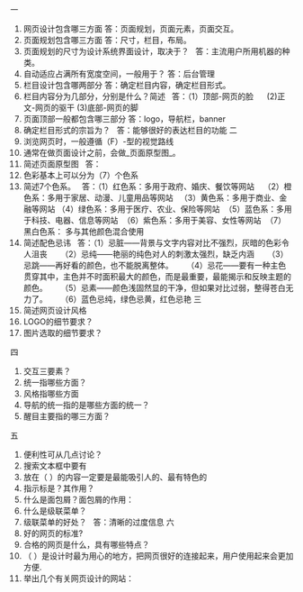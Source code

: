 一
1. 网页设计包含哪三方面
   答：页面规划，页面元素，页面交互。
2. 页面规划包含哪三方面
   答：尺寸，栏目，布局。
3. 页面规划的尺寸为设计系统界面设计，取决于？
   答：主流用户所用机器的种类。
4. 自动适应占满所有宽度空间，一般用于？
   答：后台管理
5. 栏目设计包含哪两部分
   答：确定栏目内容，确定栏目形式。  
6. 栏目内容分为几部分，分别是什么？简述
   答：（1）顶部-网页的脸
      (2)正文-网页的驱干
      (3)底部-网页的脚
7. 页面顶部一般都包含哪三部分
   答：logo，导航栏，banner
8. 确定栏目形式的宗旨为？
   答：能够很好的表达栏目的功能
二
1. 浏览网页时，一般遵循（F）-型的视觉路线
2. 通常在做页面设计之前，会做_页面原型图_。
3. 简述页面原型图
   答：
4. 色彩基本上可以分为（7）个色系
5. 简述7个色系。
   答：（1）红色系：多用于政府、婚庆、餐饮等网站
      （2）橙色系：多用于家居、动漫、儿童用品等网站
      （3）黄色系：多用于商业、金融等网站
      （4）绿色系：多用于医疗、农业、保险等网站
      （5）蓝色系：多用于科技、电器、信息等网站
      （6）紫色系：多用于美容、女性等网站
      （7）黑白色系： 多与其他颜色混合使用
6. 简述配色忌讳
   答：（1）忌脏——背景与文字内容对比不强烈，灰暗的色彩令人沮丧
      （2）忌纯——艳丽的纯色对人的刺激太强烈，缺乏内涵
      （3）忌跳——再好看的颜色，也不能脱离整体。
      （4）忌花——要有一种主色贯穿其中，主色并不时面积最大的颜色，而是最重要，最能揭示和反映主题的颜色。
      （5）忌素——颜色浅固然显的干净，但如果对比过弱，整得苍白无力了。
      （6）蓝色忌纯，绿色忌黄，红色忌艳
三 
1. 简述网页设计风格   
2. LOGO的细节要求？
3. 图片选取的细节要求？

四
1. 交互三要素？
2. 统一指哪些方面？
3. 风格指哪些方面
4. 导航的统一指的是哪些方面的统一？
5. 醒目主要指的哪三方面？

五
1. 便利性可从几点讨论？
2. 搜索文本框中要有
3. 放在（ ）的内容一定要是最能吸引人的、最有特色的
4. 指示标是？其作用？
5. 什么是面包屑？面包屑的作用：
6. 什么是级联菜单？
7. 级联菜单的好处？
   答：清晰的过度信息
六
1. 好的网页的标准?
2. 合格的网页是什么，具有哪些特点？
3. （ ）是设计时最为用心的地方，把网页很好的连接起来，用户使用起来会更加方便.
5. 举出几个有关网页设计的网站：
